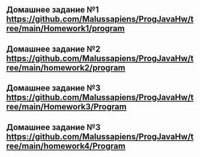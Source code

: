 ## **Домашнее задание №1** https://github.com/Malussapiens/ProgJavaHw/tree/main/Homework1/program


## **Домашнее задание №2** https://github.com/Malussapiens/ProgJavaHw/tree/main/homework2/program

## **Домашнее задание №3** https://github.com/Malussapiens/ProgJavaHw/tree/main/Homework3/Program

## **Домашнее задание №3** https://github.com/Malussapiens/ProgJavaHw/tree/main/homework4/Program